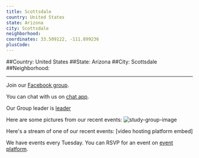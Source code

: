 ```yaml
---
title: Scottsdale
country: United States
state: Arizona
city: Scottsdale
neighborhood: 
coordinates: 33.509122, -111.899236
plusCode:
---
```


##Country: United States
##State: Arizona
##City: Scottsdale
##Neighborhood: 
*****
Join our [Facebook group](https://www.facebook.com/groups/free.code.camp.scottsdale).

You can chat with us on [chat app]().

Our Group leader is [leader]()

Here are some pictures from our recent events:
![study-group-image]()

Here's a stream of one of our recent events:
[video hosting platform embed]

We have events every Tuesday. You can RSVP for an event on [event platform]().

